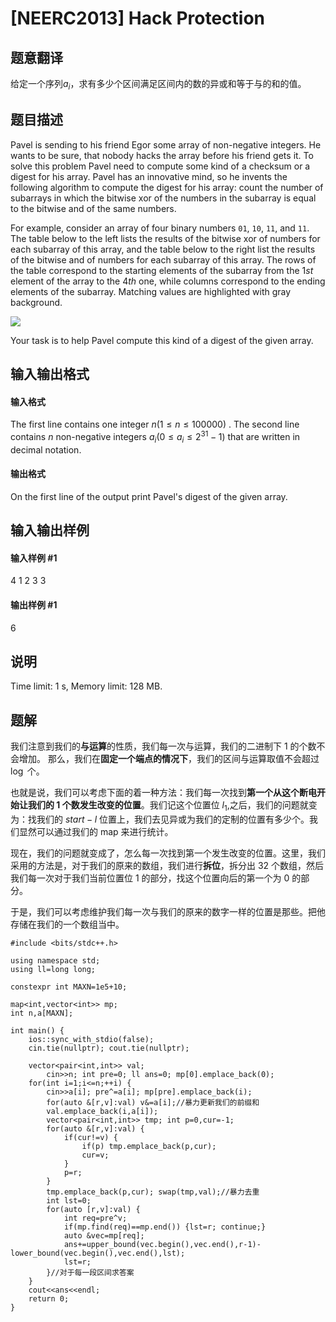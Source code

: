 
# [NEERC2013] Hack Protection
## 题意翻译
给定一个序列$a_i$，求有多少个区间满足区间内的数的异或和等于与的和的值。
## 题目描述


Pavel is sending to his friend Egor some array of non-negative integers. He wants to be sure, that nobody hacks the array before his friend gets it. To solve this problem Pavel need to compute some kind of a checksum or a digest for his array. Pavel has an innovative mind, so he invents the following algorithm to compute the digest for his array: count the number of subarrays in which the bitwise xor of the numbers in the subarray is equal to the bitwise and of the same numbers.

For example, consider an array of four binary numbers `01`, `10`, `11`, and `11`. The table below to the left lists the results of the bitwise xor of numbers for each subarray of this array, and the table below to the right list the results of the bitwise and of numbers for each subarray of this array. The rows of the table correspond to the starting elements of the subarray from the $1st$ element of the array to the $4th$ one, while columns correspond to the ending elements of the subarray. Matching values are highlighted with gray background.

![](/upload/images2/hp.png)

Your task is to help Pavel compute this kind of a digest of the given array.


## 输入输出格式
#### 输入格式



The first line contains one integer $n (1 \le n \le 100 000)$ . The second line contains $n$ non-negative integers $a_{i} (0 \le a_{i} \le 2^{31}-1)$ that are written in decimal notation.


#### 输出格式



On the first line of the output print Pavel's digest of the given array.


## 输入输出样例
#### 输入样例 #1
4
1 2 3 3

#### 输出样例 #1
6

## 说明
Time limit: 1 s, Memory limit: 128 MB. 


## 题解
我们注意到我们的**与运算**的性质，我们每一次与运算，我们的二进制下 1 的个数不会增加。
那么，我们在**固定一个端点的情况下**，我们的区间与运算取值不会超过 $\log$ 个。

也就是说，我们可以考虑下面的着一种方法：我们每一次找到**第一个从这个断电开始让我们的 1 个数发生改变的位置**。我们记这个位置位 $l_{1}$,之后，我们的问题就变为：找我们的 $start-l$ 位置上，我们去见异或为我们的定制的位置有多少个。我们显然可以通过我们的 map 来进行统计。

现在，我们的问题就变成了，怎么每一次找到第一个发生改变的位置。这里，我们采用的方法是，对于我们的原来的数组，我们进行**拆位**，拆分出 32 个数组，然后我们每一次对于我们当前位置位 1 的部分，找这个位置向后的第一个为 0 的部分。

于是，我们可以考虑维护我们每一次与我们的原来的数字一样的位置是那些。把他存储在我们的一个数组当中。

```
#include <bits/stdc++.h>

using namespace std;
using ll=long long;

constexpr int MAXN=1e5+10;

map<int,vector<int>> mp;
int n,a[MAXN];

int main() {
    ios::sync_with_stdio(false);
    cin.tie(nullptr); cout.tie(nullptr);

    vector<pair<int,int>> val;
	    cin>>n; int pre=0; ll ans=0; mp[0].emplace_back(0);
    for(int i=1;i<=n;++i) {
        cin>>a[i]; pre^=a[i]; mp[pre].emplace_back(i);
        for(auto &[r,v]:val) v&=a[i];//暴力更新我们的前缀和
        val.emplace_back(i,a[i]);
        vector<pair<int,int>> tmp; int p=0,cur=-1;
        for(auto &[r,v]:val) {
            if(cur!=v) {
                if(p) tmp.emplace_back(p,cur);
                cur=v;
            }
            p=r;
        }
        tmp.emplace_back(p,cur); swap(tmp,val);//暴力去重
        int lst=0;
        for(auto [r,v]:val) {
            int req=pre^v;
            if(mp.find(req)==mp.end()) {lst=r; continue;}
            auto &vec=mp[req];
            ans+=upper_bound(vec.begin(),vec.end(),r-1)-lower_bound(vec.begin(),vec.end(),lst);
            lst=r;
        }//对于每一段区间求答案
    }
    cout<<ans<<endl;
    return 0;
}
```